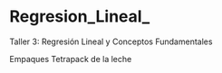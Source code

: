 # Regresion_Lineal_
Taller 3: Regresión Lineal y Conceptos Fundamentales

Empaques Tetrapack de la leche
